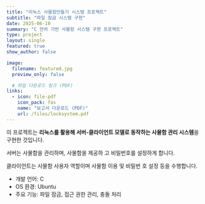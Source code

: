```yaml
---
title: "리눅스 사물함만들기 시스템 프로젝트"
subtitle: "파일 잠금 시스템 구현"
date: 2025-06-10
summary: "C 언어 기반 사물함 시스템 구현 프로젝트"
type: project
layout: single
featured: true
show_author: false

image:
  filename: featured.jpg
  preview_only: false

  # 파일 다운로드 링크 (PDF)
links:
  - icon: file-pdf
    icon_pack: fas
    name: "보고서 다운로드 (PDF)"
    url: /files/locksystem.pdf
---
```

이 프로젝트는 **리눅스를 활용해 서버-클라이언트 모델로 동작하는 사물함 관리 시스템**을 구현한 것입니다.  

서버는 사물함을 관리하며, 사물함을 제공하
고 비밀번호를 설정하게 합니다.

클라이언트는 사물함 사용자 역할이며 사물함 이용 및 비밀번
호 설정 등을 수행합니다.

- 개발 언어: C  
- OS 환경: Ubuntu  
- 주요 기능: 파일 잠금, 접근 권한 관리, 충돌 처리  
